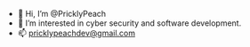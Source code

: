 - 👋 Hi, I’m @PricklyPeach
- 👀 I’m interested in cyber security and software development.
- 📫 pricklypeachdev@gmail.com

<!---
PricklyPeach/PricklyPeach is a ✨ special ✨ repository because its `README.md` (this file) appears on your GitHub profile.
You can click the Preview link to take a look at your changes.
--->
